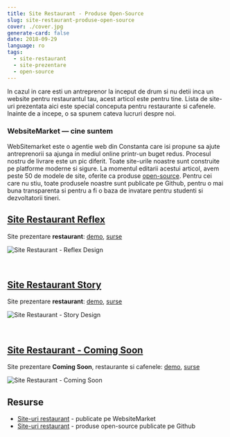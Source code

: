 ```yaml
---
title: Site Restaurant - Produse Open-Source
slug: site-restaurant-produse-open-source
cover: ./cover.jpg
generate-card: false
date: 2018-09-29
language: ro
tags:
  - site-restaurant
  - site-prezentare
  - open-source
---
```


In cazul in care esti un antreprenor la inceput de drum si nu detii inca un website pentru restaurantul tau,
acest articol este pentru tine. Lista de site-uri prezentata aici este special conceputa pentru restaurante si cafenele.
Inainte de a incepe, o sa spunem cateva lucruri despre noi.

### WebsiteMarket — cine suntem

WebSitemarket este o agentie web din Constanta care isi propune sa ajute antreprenorii sa ajunga in mediul online printr-un buget redus. 
Procesul nostru de livrare este un pic diferit. Toate site-urile noastre sunt construite pe platforme moderne si sigure. La momentul editarii acestui articol, avem peste 50 de modele de site, oferite ca produse [open-source](https://github.com/creare-site/). Pentru cei care nu stiu, toate produsele noastre sunt publicate pe Github, pentru o mai buna transparenta si pentru a fi o baza de invatare pentru studenti si dezvoltatorii tineri. 

## [Site Restaurant Reflex](https://websitemarket.ro/site-restaurant/reflex/)

Site prezentare **restaurant**: [demo](https://site-restaurant-eflex.websitemarket.ro), [surse](https://github.com/creare-site/site-restaurant-reflex)

![Site Restaurant - Reflex Design](https://raw.githubusercontent.com/creare-site/static/master/produse/site-restaurant-reflex-intro.gif)

<br />

## [Site Restaurant Story](https://websitemarket.ro/site-restaurant/story/)

Site prezentare **restaurant**: [demo](https://site-restaurant-story.websitemarket.ro), [surse](https://github.com/creare-site/site-restaurant-story)

![Site Restaurant - Story Design](https://raw.githubusercontent.com/creare-site/static/master/produse/site-restaurant-story-screen.png)

<br />

## [Site Restaurant - Coming Soon](https://websitemarket.ro/site-restaurant/coming-soon/)

Site prezentare **Coming Soon**, restaurante si cafenele: [demo](https://site-restaurant-coming-soon.websitemarket.ro), [surse](https://github.com/creare-site/site-restaurant-coming-soon)

![Site Restaurant - Coming Soon](https://raw.githubusercontent.com/creare-site/static/master/produse/site-restaurant-coming-soon-screen.png)

## Resurse

- [Site-uri restaurant](https://websitemarket.ro/site-restaurant/) - publicate pe WebsiteMarket
- [Site-uri restaurant](https://github.com/creare-site/site-restaurant/) - produse open-source publicate pe Github

